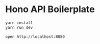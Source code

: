 # Hono API Boilerplate

```bash
yarn install
yarn run dev
```

```bash
open http://localhost:8080
```
